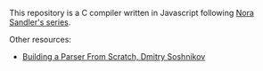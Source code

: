 This repository is a C compiler written in Javascript following [Nora Sandler's
series](https://norasandler.com/2017/11/29/Write-a-Compiler.html).

Other resources:
- [Building a Parser From Scratch, Dmitry Soshnikov](https://www.youtube.com/watch?v=4m7ubrdbWQU)
